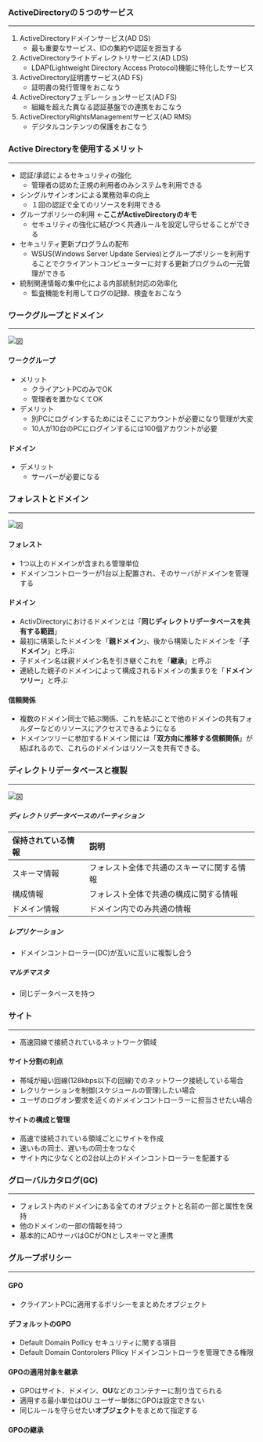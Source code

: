 ### ActiveDirectoryの５つのサービス
---
1. ActiveDirectoryドメインサービス(AD DS)
	- 最も重要なサービス、IDの集約や認証を担当する
1. ActiveDirectoryライトディレクトリサービス(AD LDS)
	- LDAP(Lightweight Directory Access Protocol)機能に特化したサービス
1. ActiveDirectory証明書サービス(AD FS)
	- 証明書の発行管理をおこなう
1. ActiveDirectoryフェデレーションサービス(AD FS)
	- 組織を超えた異なる認証基盤での連携をおこなう
1. ActiveDirectoryRightsManagementサービス(AD RMS)
	- デジタルコンテンツの保護をおこなう

### Active Directoryを使用するメリット
---
- 認証/承認によるセキュリティの強化
	- 管理者の認めた正規の利用者のみシステムを利用できる
- シングルサインオンによる業務効率の向上
	- １回の認証で全てのリソースを利用できる
- グループポリシーの利用 ←**ここがActiveDirectoryのキモ**
	- セキュリティの強化に結びつく共通ルールを設定し守らせることができる
- セキュリティ更新プログラムの配布
	- WSUS(Windows Server Update Servies)とグループポリシーを利用することでクライアントコンピューターに対する更新プログラムの一元管理ができる
- 統制関連情報の集中化による内部統制対応の効率化
	- 監査機能を利用してログの記録、検査をおこなう

### ワークグループとドメイン
---
![図](https://plantyuta.github.io/site/docs/ActivDirectory/images/work_domain.jpg )

#### ワークグループ
- メリット
	- クライアントPCのみでOK
	- 管理者を置かなくてOK
- デメリット
	- 別PCにログインするためにはそこにアカウントが必要になり管理が大変
	- 10人が10台のPCにログインするには100個アカウントが必要

#### ドメイン
- デメリット
	- サーバーが必要になる

### フォレストとドメイン
---
![図](https://plantyuta.github.io/site/docs/ActivDirectory/images/forest_domain.jpg )
#### フォレスト
- 1つ以上のドメインが含まれる管理単位
- ドメインコントローラーが1台以上配置され、そのサーバがドメインを管理する

#### ドメイン
- ActivDirectoryにおけるドメインとは「**同じディレクトリデータベースを共有する範囲**」
- 最初に構築したドメインを「**親ドメイン**」、後から構築したドメインを「**子ドメイン**」と呼ぶ
- 子ドメイン名は親ドメイン名を引き継ぐこれを「**継承**」と呼ぶ
- 連続した親子のドメインによって構成されるドメインの集まりを「**ドメインツリー**」と呼ぶ

#### 信頼関係
- 複数のドメイン同士で結ぶ関係、これを結ぶことで他のドメインの共有フォルダーなどのリソースにアクセスできるようになる
- ドメインツリーに参加するドメイン間には「**双方向に推移する信頼関係**」が結ばれるので、これらのドメインはリソースを共有できる。

### ディレクトリデータベースと複製
---
![図](https://plantyuta.github.io/site/docs/ActivDirectory/images/duplication.jpg )

##### ディレクトリデータベースのパーティション
| 保持されている情報 | 説明 |
|:-------------------|:----|
|スキーマ情報        |フォレスト全体で共通のスキーマに関する情報|
|構成情報            |フォレスト全体で共通の構成に関する情報|
|ドメイン情報        |ドメイン内でのみ共通の情報|

##### レプリケーション
- ドメインコントローラー(DC)が互いに互いに複製し合う
##### マルチマスタ
- 同じデータベースを持つ

### サイト
---
- 高速回線で接続されているネットワーク領域

#### サイト分割の利点
- 帯域が細い回線(128kbps以下の回線)でのネットワーク接続している場合
- レクリケーションを制御(スケジュールの管理)したい場合
- ユーザのログオン要求を近くのドメインコントローラーに担当させたい場合

#### サイトの構成と管理
- 高速で接続されている領域ごとにサイトを作成
- 速いもの同士、遅いもの同士をつなぐ
- サイト内に少なくとの2台以上のドメインコントローラーを配置する

### グローバルカタログ(GC)
---
- フォレスト内のドメインにある全てのオブジェクトと名前の一部と属性を保持
- 他のドメインの一部の情報を持つ
- 基本的にADサーバはGCがONとしスキーマと連携

### グループポリシー
---
#### GPO
- クライアントPCに適用するポリシーをまとめたオブジェクト

#### デフォルットのGPO
- Default Domain Pollicy セキュリティに関する項目
- Default Domain Contorolers Pllicy ドメインコントローラを管理できる権限

#### GPOの適用対象を継承
- GPOはサイト、ドメイン、**OU**などのコンテナーに割り当てられる
- 適用する最小単位はOU ユーザー単体にGPOは設定できない
- 同じルールを守らせたい**オブジェクト**をまとめて指定する

#### GPOの継承
